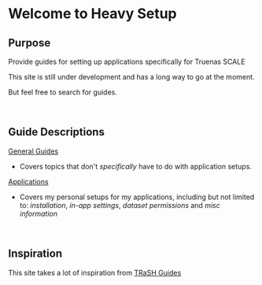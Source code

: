 # Welcome to Heavy Setup

## Purpose

Provide guides for setting up applications specifically for Truenas SCALE

This site is still under development and has a long way to go at the moment. 

But feel free to search for guides.

<br />

## Guide Descriptions

[General Guides](https://heavysetup.info/general_guides/folder_structure/)


- Covers topics that don't _specifically_ have to do with application setups.

[Applications](https://heavysetup.info/applications/notifiarr/datasets/)

- Covers my personal setups for my applications, including but not limited to: _installation_, _in-app settings_, _dataset permissions_ and _misc information_


<br />

## Inspiration

This site takes a lot of inspiration from [TRaSH Guides](https://trash-guides.info/)